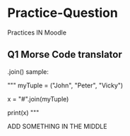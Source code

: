 # Practice-Question
Practices IN Moodle
## Q1 Morse Code translator
.join()
sample:

"""
myTuple = ("John", "Peter", "Vicky")

x = "#".join(myTuple)

print(x)
"""

ADD SOMETHING IN THE MIDDLE
